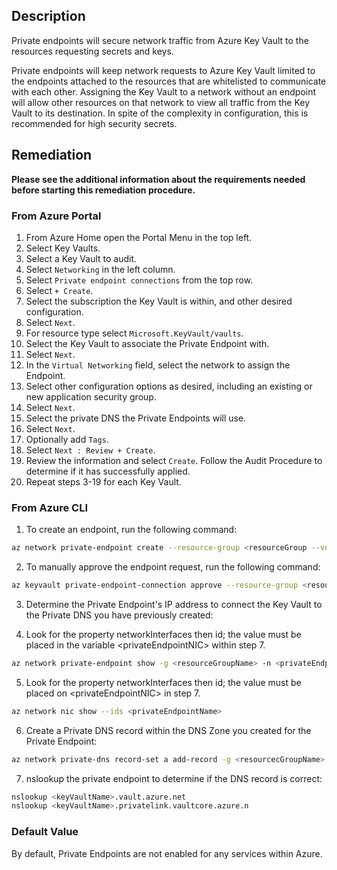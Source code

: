 ## Description

Private endpoints will secure network traffic from Azure Key Vault to the resources requesting secrets and keys.

Private endpoints will keep network requests to Azure Key Vault limited to the endpoints attached to the resources that are whitelisted to communicate with each other. Assigning the Key Vault to a network without an endpoint will allow other resources on that network to view all traffic from the Key Vault to its destination. In spite of the complexity in configuration, this is recommended for high security secrets.

## Remediation

**Please see the additional information about the requirements needed before starting this remediation procedure.**

### From Azure Portal

1. From Azure Home open the Portal Menu in the top left.
2. Select Key Vaults.
3. Select a Key Vault to audit.
4. Select `Networking` in the left column.
5. Select `Private endpoint connections` from the top row.
6. Select `+ Create`.
7. Select the subscription the Key Vault is within, and other desired configuration.
8. Select `Next`.
9. For resource type select `Microsoft.KeyVault/vaults`.
10. Select the Key Vault to associate the Private Endpoint with.
11. Select `Next`.
12. In the `Virtual Networking` field, select the network to assign the Endpoint.
13. Select other configuration options as desired, including an existing or new application security group.
14. Select `Next`.
15. Select the private DNS the Private Endpoints will use.
16. Select `Next`.
17. Optionally add `Tags`.
18. Select `Next : Review + Create`.
19. Review the information and select `Create`. Follow the Audit Procedure to determine if it has successfully applied.
20. Repeat steps 3-19 for each Key Vault.

### From Azure CLI

1. To create an endpoint, run the following command:

```bash
az network private-endpoint create --resource-group <resourceGroup --vnet-name <vnetName> --subnet <subnetName> --name <PrivateEndpointName> --private-connection-resource-id "/subscriptions/<AZURE SUBSCRIPTION ID>/resourceGroups/<resourceGroup>/providers/Microsoft.KeyVault/vaults/<keyVaultName>" --group-ids vault --connection-name <privateLinkConnectionName> --location <azureRegion> --manual-request
```

2. To manually approve the endpoint request, run the following command:

```bash
az keyvault private-endpoint-connection approve --resource-group <resourceGroup> --vault-name <keyVaultName> –name <privateLinkName>
```

3. Determine the Private Endpoint's IP address to connect the Key Vault to the Private DNS you have previously created:

4. Look for the property networkInterfaces then id; the value must be placed in the variable &lt;privateEndpointNIC&gt; within step 7.

```bash
az network private-endpoint show -g <resourceGroupName> -n <privateEndpointName>
```

5. Look for the property networkInterfaces then id; the value must be placed on &lt;privateEndpointNIC&gt; in step 7.

```bash
az network nic show --ids <privateEndpointName>
```

6. Create a Private DNS record within the DNS Zone you created for the Private Endpoint:

```bash
az network private-dns record-set a add-record -g <resourcecGroupName> -z "privatelink.vaultcore.azure.net" -n <keyVaultName> -a <privateEndpointNIC>
```

7. nslookup the private endpoint to determine if the DNS record is correct:

```bash
nslookup <keyVaultName>.vault.azure.net
nslookup <keyVaultName>.privatelink.vaultcore.azure.n
```

### Default Value

By default, Private Endpoints are not enabled for any services within Azure.
